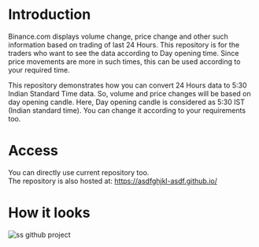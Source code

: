 # Introduction
Binance.com displays volume change, price change and other such information based on trading of last 24 Hours. This repository is for the traders who want to see the data according to Day opening time. Since price movements are more in such times, this can be used according to your required time. 

This repository demonstrates how you can convert 24 Hours data to 5:30 Indian Standard Time data. So, volume and price changes will be based on day opening candle. Here, Day opening candle is considered as 5:30 IST (Indian standard time). You can change it according to your requirements too.

# Access
You can directly use current repository too.   
The repository is also hosted at: https://asdfghjkl-asdf.github.io/

# How it looks
![ss github project](https://user-images.githubusercontent.com/88789894/192711595-717865a8-ce37-4f78-bffb-4cd8fdbb7013.PNG)
